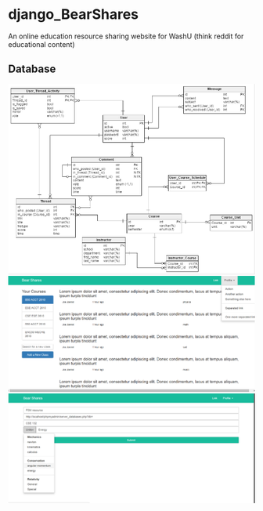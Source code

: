 # django_BearShares
An online education resource sharing website for WashU (think reddit for educational content)
## Database
![Database](db-diagram.png)
![Index](share_index.png)
![New Thread](share_new_thread.png)

